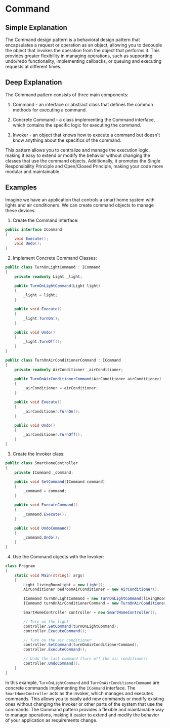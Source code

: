 # Command

## Simple Explanation

The Command design pattern is a behavioral design pattern that encapsulates a request or operation as an object, allowing you to decouple the object that invokes the operation from the object that performs it. This provides greater flexibility in managing operations, such as supporting undo/redo functionality, implementing callbacks, or queuing and executing requests at different times.

## Deep Explanation

The Command pattern consists of three main components:

1. Command - an interface or abstract class that defines the common methods for executing a command.

2. Concrete Command - a class implementing the Command interface, which contains the specific logic for executing the command.

3. Invoker - an object that knows how to execute a command but doesn't know anything about the specifics of the command.

This pattern allows you to centralize and manage the execution logic, making it easy to extend or modify the behavior without changing the classes that use the command objects. Additionally, it promotes the Single Responsibility Principle and Open/Closed Principle, making your code more modular and maintainable.

## Examples

Imagine we have an application that controls a smart home system with lights and air conditioners. We can create command objects to manage these devices.

1. Create the Command interface:

```C#
public interface ICommand
{
    void Execute();
    void Undo();
}
```

2. Implement Concrete Command Classes:

```C#
public class TurnOnLightCommand : ICommand
{
    private readonly Light _light;

    public TurnOnLightCommand(Light light)
    {
        _light = light;
    }

    public void Execute()
    {
        _light.TurnOn();
    }

    public void Undo()
    {
        _light.TurnOff();
    }
}

public class TurnOnAirConditionerCommand : ICommand
{
    private readonly AirConditioner _airConditioner;

    public TurnOnAirConditionerCommand(AirConditioner airConditioner)
    {
        _airConditioner = airConditioner;
    }

    public void Execute()
    {
        _airConditioner.TurnOn();
    }

    public void Undo()
    {
        _airConditioner.TurnOff();
    }
}
```

3. Create the Invoker class:

```C#
public class SmartHomeController
{
    private ICommand _command;

    public void SetCommand(ICommand command)
    {
        _command = command;
    }

    public void ExecuteCommand()
    {
        _command.Execute();
    }

    public void UndoCommand()
    {
        _command.Undo();
    }
}
```

4. Use the Command objects with the Invoker:

```C#
class Program
{
    static void Main(string[] args)
    {
        Light livingRoomLight = new Light();
        AirConditioner bedroomAirConditioner = new AirConditioner();

        ICommand turnOnLightCommand = new TurnOnLightCommand(livingRoomLight);
        ICommand turnOnAirConditionerCommand = new TurnOnAirConditionerCommand(bedroomAirConditioner);

        SmartHomeController controller = new SmartHomeController();

        // Turn on the light
        controller.SetCommand(turnOnLightCommand);
        controller.ExecuteCommand();

        // Turn on the air conditioner
        controller.SetCommand(turnOnAirConditionerCommand);
        controller.ExecuteCommand();

        // Undo the last command (turn off the air conditioner)
        controller.UndoCommand();
    }
}
```

In this example, `TurnOnLightCommand` and `TurnOnAirConditionerCommand` are concrete commands implementing the `ICommand` interface. The `SmartHomeController` acts as the invoker, which manages and executes commands. This allows you to easily add new commands or modify existing ones without changing the invoker or other parts of the system that use the commands. The Command pattern provides a flexible and maintainable way to manage operations, making it easier to extend and modify the behavior of your application as requirements change.